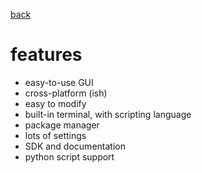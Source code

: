 <a href="MDs/help.md">back</a>

# features

- easy-to-use GUI
- cross-platform (ish)
- easy to modify
- built-in terminal, with scripting language
- package manager
- lots of settings
- SDK and documentation
- python script support